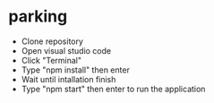 # parking

- Clone repository
- Open visual studio code
- Click "Terminal"
- Type "npm install" then enter
- Wait until intallation finish
- Type "npm start" then enter to run the application
